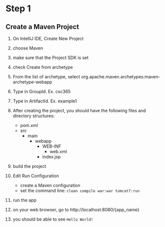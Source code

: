 # Step 1

## Create a Maven Project

1. On IntelliJ IDE, Create New Project
2. choose Maven
3. make sure that the Project SDK is set
3. check Create from archetype
4. From the list of archetype, select org.apache.maven.archetypes:maven-archetype-webapp
5. Type in GroupId. Ex. csc365
6. Type in ArtifactId. Ex. example1
7. After creating the project, you should have the following files and directory structures:
    - pom.xml
    - src
        - main
            - webapp
                - WEB-INF
                    - web.xml
                - index.jsp

8. build the project
9. Edit Run Configuration
    - create a Maven configuration
    - set the command line: `clean compile war:war tomcat7:run`
10. run the app
11. on your web browser, go to http://localhost:8080/{app_name}
12. you should be able to see `Hello World!`
